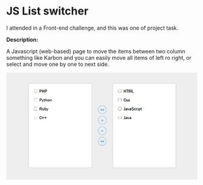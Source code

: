 # JS List switcher

I attended in a Front-end challenge, and this was one of project task.

**Description:**

A Javascript (web-based) page to move the items between two column something like Karbon and you can easily move all items of left ro right, or select and move one by one to next side.

[![JS List switcher - Karbon Column Switch javascript](preview.gif)](https://basemax.github.io/KarbonColumnSwitch/)
